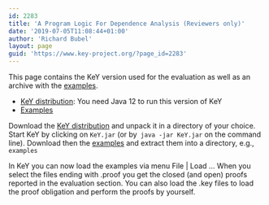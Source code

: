 ```yaml
---
id: 2283
title: 'A Program Logic For Dependence Analysis (Reviewers only)'
date: '2019-07-05T11:08:44+01:00'
author: 'Richard Bubel'
layout: page
guid: 'https://www.key-project.org/?page_id=2283'
---
```


This page contains the KeY version used for the evaluation as well as an archive with the [examples](https://www.key-project.org/wp-content/uploads/2019/07/Examples.zip).

- [KeY distribution](https://www.key-project.org/wp-content/uploads/2019/07/key-2.7_21922ea4bda81e9515d1cbd01d04f2091992204d.zip): You need Java 12 to run this version of KeY
- [Examples](https://www.key-project.org/wp-content/uploads/2019/07/Examples.zip)

Download the [KeY distribution](https://www.key-project.org/wp-content/uploads/2019/07/key-2.7_21922ea4bda81e9515d1cbd01d04f2091992204d.zip) and unpack it in a directory of your choice. Start KeY by clicking on `KeY.jar` (or by` java -jar KeY.jar` on the command line). Download then the [examples](https://www.key-project.org/wp-content/uploads/2019/07/Examples.zip) and extract them into a directory, e.g., `examples`

In KeY you can now load the examples via menu File | Load … When you select the files ending with .proof you get the closed (and open) proofs reported in the evaluation section. You can also load the .key files to load the proof obligation and perform the proofs by yourself.